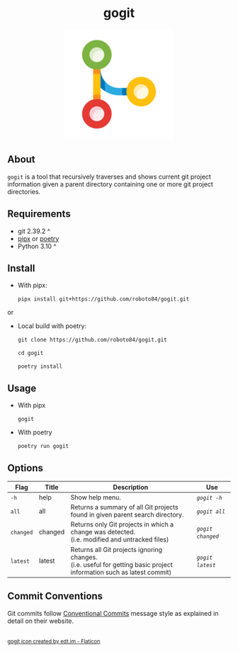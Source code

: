 <h1 align="center">gogit</h1>

<div align="center">
	<img src="assets/gogit.png" width="250" title="gogit logo">
</div>

## About
`gogit` is a tool that recursively traverses and shows current git project information given a parent directory containing one or more git project directories.

## Requirements
- git 2.39.2 ^
- [pipx](https://github.com/pypa/pipx "pipx") or [poetry](https://github.com/python-poetry/poetry "poetry")
- Python 3.10 ^

## Install
- With pipx:
    ```
    pipx install git+https://github.com/roboto84/gogit.git
    ```

or

- Local build with poetry:
    ```
    git clone https://github.com/roboto84/gogit.git
    ```
    ```
    cd gogit
    ```
    ```
    poetry install
    ```

## Usage
- With pipx
    ```
    gogit
    ```

- With poetry
    ```
    poetry run gogit
    ```

## Options
| Flag | Title | Description | Use
|------|-------|-------------|-----
| `-h` | help | Show help menu. | *`gogit -h`*
| `all` | all | Returns a summary of all Git projects found in given parent search directory. |*`gogit all`*
| `changed` | changed | Returns only Git projects in which a change was detected. <br/>(i.e. modified and untracked files) |*`gogit changed`*
| `latest` | latest | Returns all Git projects ignoring changes. <br/>(i.e. useful for getting basic project information such as latest commit) |*`gogit latest`*

## Commit Conventions
Git commits follow [Conventional Commits](https://www.conventionalcommits.org) message style as explained in detail on their website.

<br/>
<sup>
    <a href="https://www.flaticon.com/free-icons/version-control" title="version control icons">
        gogit icon created by edt.im - Flaticon
    </a>
</sup>
